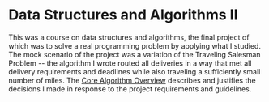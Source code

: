 # Data Structures and Algorithms II
This was a course on data structures and algorithms, the final project of which was to solve a real programming problem by applying what I studied. The mock scenario of the project was a variation of the Traveling Salesman Problem -- the algorithm I wrote routed all deliveries in a way that met all delivery requirements and deadlines while also traveling a sufficiently small number of miles. The [Core Algorithm Overview](/Core%20Algorithm%20Overview.pdf) describes and justifies the decisions I made in response to the project requirements and guidelines.
